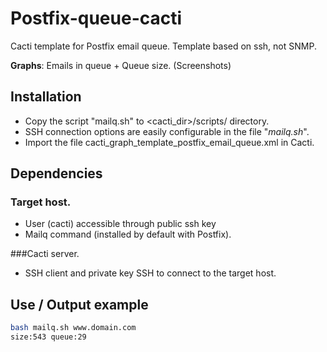 # Postfix-queue-cacti
Cacti template for Postfix email queue. Template based on ssh, not SNMP.

**Graphs**: Emails in queue + Queue size. (Screenshots)

## Installation

- Copy the script "mailq.sh" to <cacti_dir>/scripts/ directory.
- SSH connection options are easily configurable in the file "*mailq.sh*".
- Import the file cacti_graph_template_postfix_email_queue.xml in Cacti.

## Dependencies

### Target host.
- User (cacti) accessible through public ssh key
- Mailq command (installed by default with Postfix).

###Cacti server.
- SSH client and private key SSH to connect to the target host.

## Use / Output example
```sh
bash mailq.sh www.domain.com
size:543 queue:29
```
